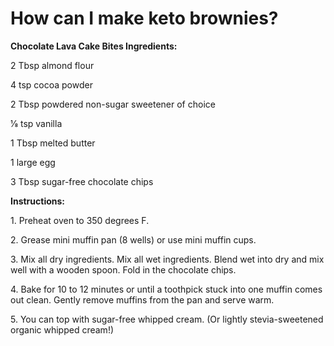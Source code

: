 # How can I make keto brownies?

**Chocolate Lava Cake Bites Ingredients:**

2 Tbsp almond flour

4 tsp cocoa powder

2 Tbsp powdered non-sugar sweetener of choice

1⁄8 tsp vanilla

1 Tbsp melted butter

1 large egg

3 Tbsp sugar-free chocolate chips

**Instructions:**

1\. Preheat oven to 350 degrees F.

2\. Grease mini muffin pan (8 wells) or use mini muffin cups.

3\. Mix all dry ingredients. Mix all wet ingredients. Blend wet into dry and mix well with a wooden spoon. Fold in the chocolate chips.

4\. Bake for 10 to 12 minutes or until a toothpick stuck into one muffin comes out clean. Gently remove muffins from the pan and serve warm.

5\. You can top with sugar-free whipped cream. (Or lightly stevia-sweetened organic whipped cream!)